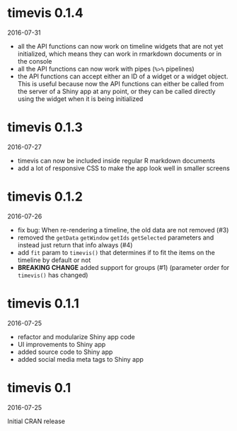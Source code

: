 # timevis 0.1.4

2016-07-31

- all the API functions can now work on timeline widgets that are not yet initialized, which means they can work in rmarkdown documents or in the console
- all the API functions can now work with pipes (`%>%` pipelines)
- the API functions can accept either an ID of a widget or a widget object. This is useful because now the API functions can either be called from the server of a Shiny app at any point, or they can be called directly using the widget when it is being initialized

# timevis 0.1.3

2016-07-27

- timevis can now be included inside regular R markdown documents
- add a lot of responsive CSS to make the app look well in smaller screens

# timevis 0.1.2

2016-07-26

- fix bug: When re-rendering a timeline, the old data are not removed (#3)
- removed the `getData` `getWindow` `getIds` `getSelected` parameters and instead just return that info always (#4)
- add `fit` param to `timevis()` that determines if to fit the items on the timeline by default or not
- **BREAKING CHANGE** added support for groups (#1) (parameter order for `timevis()` has changed)

# timevis 0.1.1

2016-07-25

- refactor and modularize Shiny app code
- UI improvements to Shiny app
- added source code to Shiny app
- added social media meta tags to Shiny app 

# timevis 0.1

2016-07-25

Initial CRAN release
